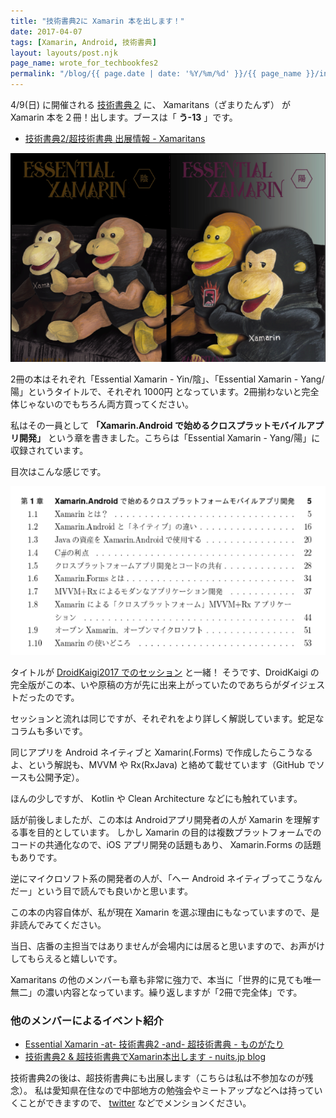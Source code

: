 ```yaml
---
title: "技術書典2に Xamarin 本を出します！"
date: 2017-04-07
tags: [Xamarin, Android, 技術書典]
layout: layouts/post.njk
page_name: wrote_for_techbookfes2
permalink: "/blog/{{ page.date | date: '%Y/%m/%d' }}/{{ page_name }}/index.html"
---
```


4/9(日) に開催される [技術書典２](https://techbookfest.org/event/tbf02) に、 Xamaritans（ざまりたんず） が Xamarin 本を２冊！出します。ブースは「 **う-13** 」です。

<!--more-->

* [技術書典2/超技術書典 出展情報 - Xamaritans](https://atsushieno.github.io/xamaritans/tbf2.html)

![](/img/posts/wrote_for_techbookfes2_01.png)

2冊の本はそれぞれ「Essential Xamarin - Yin/陰」、「Essential Xamarin - Yang/陽」というタイトルで、それぞれ 1000円 となっています。2冊揃わないと完全体じゃないのでもちろん両方買ってください。

私はその一員として **「Xamarin.Android で始めるクロスプラットモバイルアプリ開発」** という章を書きました。こちらは「Essential Xamarin - Yang/陽」に収録されています。

目次はこんな感じです。

![](/img/posts/wrote_for_techbookfes2_02.png)

タイトルが [DroidKaigi2017 でのセッション](/blog/2017/03/10/had_a_session_about_xamarin_android_in_droidkaigi2017/) と一緒！
そうです、DroidKaigi の完全版がこの本、いや原稿の方が先に出来上がっていたのであちらがダイジェストだったのです。

セッションと流れは同じですが、それぞれをより詳しく解説しています。蛇足なコラムも多いです。

同じアプリを Android ネイティブと Xamarin(.Forms) で作成したらこうなるよ、という解説も、MVVM や Rx(RxJava) と絡めて載せています（GitHub でソースも公開予定）。

ほんの少しですが、 Kotlin や Clean Architecture などにも触れています。

話が前後しましたが、この本は Androidアプリ開発者の人が Xamarin を理解する事を目的としています。
しかし Xamarin の目的は複数プラットフォームでのコードの共通化なので、iOS アプリ開発の話題もあり、 Xamarin.Forms の話題もありです。

逆にマイクロソフト系の開発者の人が、「へー Android ネイティブってこうなんだー」という目で読んでも良いかと思います。

この本の内容自体が、私が現在 Xamarin を選ぶ理由にもなっていますので、是非読んでみてください。

当日、店番の主担当ではありませんが会場内には居ると思いますので、お声がけしてもらえると嬉しいです。

Xamaritans の他のメンバーも章も非常に強力で、本当に「世界的に見ても唯一無二」の濃い内容となっています。繰り返しますが「2冊で完全体」です。

### 他のメンバーによるイベント紹介

* [Essential Xamarin -at- 技術書典2 -and- 超技術書典 - ものがたり](http://atsushieno.hatenablog.com/entry/2017/03/30/193527)
* [技術書典2 & 超技術書典でXamarin本出します - nuits.jp blog](http://www.nuits.jp/entry/2017/03/19/214905)

技術書典2の後は、超技術書典にも出展します（こちらは私は不参加なのが残念）。
私は愛知県在住なので中部地方の勉強会やミートアップなどへは持っていくことができますので、 [twitter](https://twitter.com/amay077) などでメンションください。
